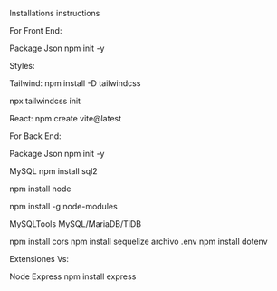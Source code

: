 
Installations instructions

For Front End:

Package Json npm init -y

Styles:

Tailwind: npm install -D tailwindcss

npx tailwindcss init

React: npm create vite@latest

For Back End:

Package Json 
npm init -y

MySQL npm install sql2

npm install node

npm install -g node-modules

MySQLTools MySQL/MariaDB/TiDB

npm install cors
npm install sequelize
archivo .env npm install dotenv

Extensiones Vs:

Node Express npm install express
